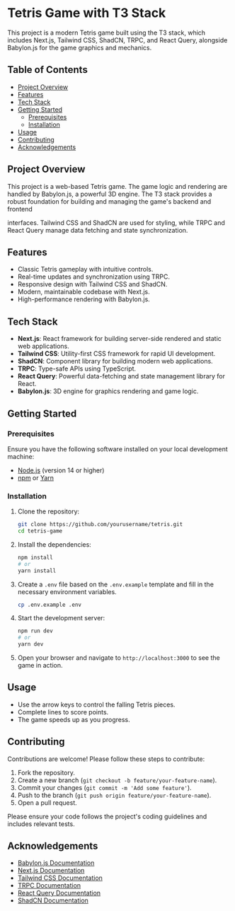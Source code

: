 # Tetris Game with T3 Stack

This project is a modern Tetris game built using the T3 stack, which includes Next.js, Tailwind CSS, ShadCN, TRPC, and React Query, alongside Babylon.js for the game graphics and mechanics.

## Table of Contents

- [Project Overview](#project-overview)
- [Features](#features)
- [Tech Stack](#tech-stack)
- [Getting Started](#getting-started)
  - [Prerequisites](#prerequisites)
  - [Installation](#installation)
- [Usage](#usage)
- [Contributing](#contributing)
- [Acknowledgements](#acknowledgements)

## Project Overview

This project is a web-based Tetris game. The game logic and rendering are handled by Babylon.js, a powerful 3D engine. The T3 stack provides a robust foundation for building and managing the game's backend and frontend

interfaces. Tailwind CSS and ShadCN are used for styling, while TRPC and React Query manage data fetching and state synchronization.

## Features

- Classic Tetris gameplay with intuitive controls.
- Real-time updates and synchronization using TRPC.
- Responsive design with Tailwind CSS and ShadCN.
- Modern, maintainable codebase with Next.js.
- High-performance rendering with Babylon.js.

## Tech Stack

- **Next.js**: React framework for building server-side rendered and static web applications.
- **Tailwind CSS**: Utility-first CSS framework for rapid UI development.
- **ShadCN**: Component library for building modern web applications.
- **TRPC**: Type-safe APIs using TypeScript.
- **React Query**: Powerful data-fetching and state management library for React.
- **Babylon.js**: 3D engine for graphics rendering and game logic.

## Getting Started

### Prerequisites

Ensure you have the following software installed on your local development machine:

- [Node.js](https://nodejs.org/en/download/) (version 14 or higher)
- [npm](https://www.npmjs.com/get-npm) or [Yarn](https://classic.yarnpkg.com/en/docs/install/)

### Installation

1. Clone the repository:

   ```sh
   git clone https://github.com/yourusername/tetris.git
   cd tetris-game
   ```

2. Install the dependencies:

   ```sh
   npm install
   # or
   yarn install
   ```

3. Create a `.env` file based on the `.env.example` template and fill in the necessary environment variables.

   ```sh
   cp .env.example .env
   ```

4. Start the development server:

   ```sh
   npm run dev
   # or
   yarn dev
   ```

5. Open your browser and navigate to `http://localhost:3000` to see the game in action.

## Usage

- Use the arrow keys to control the falling Tetris pieces.
- Complete lines to score points.
- The game speeds up as you progress.

## Contributing

Contributions are welcome! Please follow these steps to contribute:

1. Fork the repository.
2. Create a new branch (`git checkout -b feature/your-feature-name`).
3. Commit your changes (`git commit -m 'Add some feature'`).
4. Push to the branch (`git push origin feature/your-feature-name`).
5. Open a pull request.

Please ensure your code follows the project's coding guidelines and includes relevant tests.

## Acknowledgements

- [Babylon.js Documentation](https://doc.babylonjs.com/)
- [Next.js Documentation](https://nextjs.org/docs)
- [Tailwind CSS Documentation](https://tailwindcss.com/docs)
- [TRPC Documentation](https://trpc.io/docs)
- [React Query Documentation](https://react-query.tanstack.com/)
- [ShadCN Documentation](https://shadcn.dev/docs)
